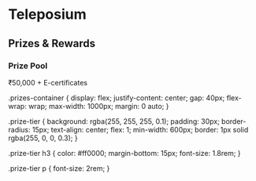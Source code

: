 # Teleposium



<section id="prizes" class="section">
            <h2>Prizes & Rewards</h2>
            <div class="prizes-container">
                <div class="prize-tier">
                    <h3>Prize Pool</h3>
                    <p>₹50,000 + E-certificates</p>
                </div> 
            </div>
        </section>
        

.prizes-container {
    display: flex;
    justify-content: center;
    gap: 40px;
    flex-wrap: wrap;
    max-width: 1000px;
    margin: 0 auto;
}

.prize-tier {
    background: rgba(255, 255, 255, 0.1);
    padding: 30px;
    border-radius: 15px;
    text-align: center;
    flex: 1;
    min-width: 600px;
    border: 1px solid rgba(255, 0, 0, 0.3);
}

.prize-tier h3 {
    color: #ff0000;
    margin-bottom: 15px;
    font-size: 1.8rem;
}

.prize-tier p {
    font-size: 2rem;
}

